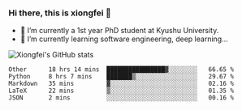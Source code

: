 ### Hi there, this is xiongfei 👋


- 🔭 I’m currently a 1st year PhD student at Kyushu University.
- 🌱 I’m currently learning software engineering, deep learning...

<!--
**Toma62299781/Toma62299781** is a ✨ _special_ ✨ repository because its `README.md` (this file) appears on your GitHub profile.
Here are some ideas to get you started:
-->

![Xiongfei's GitHub stats](https://github-readme-stats.vercel.app/api?username=Toma62299781)

<!--START_SECTION:waka-->
```text
Other      18 hrs 14 mins  ████████████████▓░░░░░░░░   66.65 % 
Python     8 hrs 7 mins    ███████▒░░░░░░░░░░░░░░░░░   29.67 % 
Markdown   35 mins         ▓░░░░░░░░░░░░░░░░░░░░░░░░   02.16 % 
LaTeX      22 mins         ▒░░░░░░░░░░░░░░░░░░░░░░░░   01.35 % 
JSON       2 mins          ░░░░░░░░░░░░░░░░░░░░░░░░░   00.16 % 
```
<!--END_SECTION:waka-->

